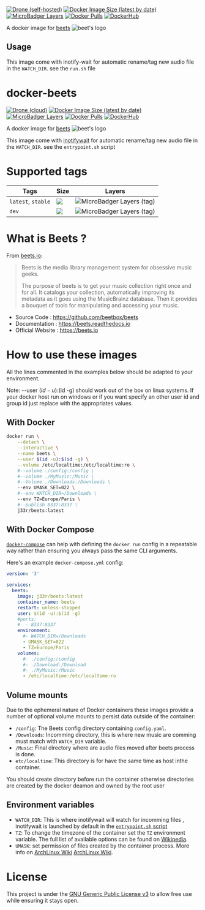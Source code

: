 [![Drone (self-hosted)](https://img.shields.io/drone/build/docker/beets?server=https%3A%2F%2Fdrone.c0de.in&style=flat-square)](https://drone.c0de.in/docker/beets)
[![Docker Image Size (latest by date)](https://img.shields.io/docker/image-size/j33r/beets?style=flat-square)](https://microbadger.com/images/j33r/beets)
[![MicroBadger Layers](https://img.shields.io/microbadger/layers/j33r/beets?style=flat-square)](https://microbadger.com/images/j33r/beets)
[![Docker Pulls](https://img.shields.io/docker/pulls/j33r/beets?style=flat-square)](https://hub.docker.com/r/j33r/beets)
[![DockerHub](https://img.shields.io/badge/Dockerhub-j33r/beets%232496ED?logo=docker&style=flat-square)](https://hub.docker.com/r/j33r/beets)

A docker image for [beets](https://beets.io) ![beet's logo](https://imgur.com/nTxLjGG.png)

## Usage

This image come with inotify-wait for automatic rename/tag new audio file in the `WATCH_DIR`. see the `run.sh` file

# docker-beets

[![Drone (cloud)](https://img.shields.io/drone/build/jee-r/docker-beets?&style=flat-square)](https://cloud.drone.io/jee-r/docker-beets)
[![Docker Image Size (latest by date)](https://img.shields.io/docker/image-size/j33r/beets?style=flat-square)](https://microbadger.com/images/j33r/beets)
[![MicroBadger Layers](https://img.shields.io/microbadger/layers/j33r/beets?style=flat-square)](https://microbadger.com/images/j33r/beets)
[![Docker Pulls](https://img.shields.io/docker/pulls/j33r/beets?style=flat-square)](https://hub.docker.com/r/j33r/beets)
[![DockerHub](https://img.shields.io/badge/Dockerhub-j33r/beets-%232496ED?logo=docker&style=flat-square)](https://hub.docker.com/r/j33r/beets)

A docker image for [beets](https://beets.io) ![beet's logo](https://imgur.com/nTxLjGG.png)

This image come with [inotifywait](https://man.archlinux.org/man/inotifywait.1) for automatic rename/tag new audio file in the `WATCH_DIR`. see the `entrypoint.sh` script

# Supported tags

| Tags | Size | Layers |
|-|-|-|
| `latest`, `stable` | ![](https://img.shields.io/docker/image-size/j33r/beets/latest?style=flat-square) | ![MicroBadger Layers (tag)](https://img.shields.io/microbadger/layers/j33r/beets/latest?style=flat-square) |
| `dev` | ![](https://img.shields.io/docker/image-size/j33r/beets/dev?style=flat-square) | ![MicroBadger Layers (tag)](https://img.shields.io/microbadger/layers/j33r/beets/dev?style=flat-square) |

# What is Beets ?

From [beets.io](https://beets.io):

> Beets is the media library management system for obsessive music geeks.
> 
> The purpose of beets is to get your music collection right once and for all. It catalogs your collection, automatically improving its metadata as it goes using the MusicBrainz database. Then it provides a bouquet of tools for manipulating and accessing your music.

- Source Code : https://github.com/beetbox/beets
- Documentation : https://beets.readthedocs.io
- Official Website : https://beets.io

# How to use these images

All the lines commented in the examples below should be adapted to your environment. 

Note: --user $(id -u):$(id -g) should work out of the box on linux systems. If your docker host run on windows or if you want specify an other user id and group id just replace with the appropriates values.

## With Docker

```bash
docker run \
    --detach \
    --interactive \
    --name beets \
    --user $(id -u):$(id -g) \
    --volume /etc/localtime:/etc/localtime:ro \
    #--volume ./config:/config \
    #--volume ./MyMusic:/Music \
    #--Volume ./Downloads:/Downloads \
    --env UMASK_SET=022 \
    #--env WATCH_DIR=/Downloads \
    --env TZ=Europe/Paris \
    #--publish 8337:8337 \
    j33r/beets:latest
```

## With Docker Compose

[`docker-compose`](https://docs.docker.com/compose/) can help with defining the `docker run` config in a repeatable way rather than ensuring you always pass the same CLI arguments.

Here's an example `docker-compose.yml` config:

```yaml
version: '3'

services:
  beets:
    image: j33r/beets:latest
    container_name: beets
    restart: unless-stopped
    user: $(id -u):$(id -g)
    #ports:
    #  - 8337:8337
    environment:
      #- WATCH_DIR=/Downloads
      - UMASK_SET=022
      - TZ=Europe/Paris
    volumes:
      #- ./config:/config
      #- ./Download:/Download
      #- ./MyMusic:/Music
      - /etc/localtime:/etc/localtime:ro
```

## Volume mounts

Due to the ephemeral nature of Docker containers these images provide a number of optional volume mounts to persist data outside of the container:

- `/config`: The Beets config directory containing `config.yaml`.
- `/Downloads`: Incomming directory, this is where new music are comming must match with `WATCH_DIR` variable.
- `/Music`: Final directory where are audio files moved after beets process is done.
- `etc/localtime`: This directory is for have the same time as host inthe container.

You should create directory before run the container otherwise directories are created by the docker deamon and owned by the root user

## Environment variables

- `WATCH_DIR`: This is where inotifywait will watch for incomming files , inotifywait is launched by default in the [`entrypoint.sh` script](/rootfs/usr/local/bin/entrypoint.sh)   
- `TZ`: To change the timezone of the container set the `TZ` environment variable. The full list of available options can be found on [Wikipedia](https://en.wikipedia.org/wiki/List_of_tz_database_time_zones).
- `UMASK`: set permission of files created by the container process. More info on [ArchLinux Wiki](https://wiki.archlinux.org/title/Umask) [ArchLinux Wiki](https://wiki.archlinux.org/title/Umask).

# License

This project is under the [GNU Generic Public License v3](/LICENSE) to allow free use while ensuring it stays open.
